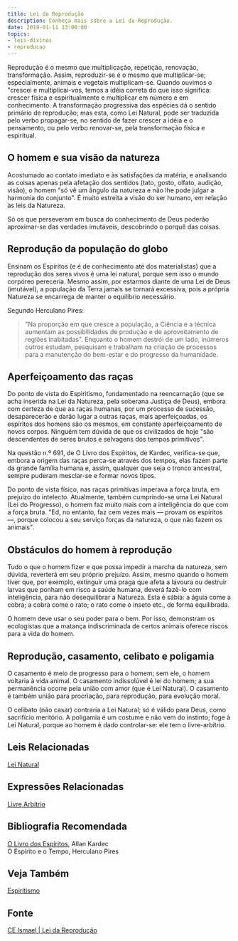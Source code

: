 ```yaml
---
title: Lei da Reprodução
description: Conheça mais sobre a Lei da Reprodução.
date: 2019-01-11 13:00:00
topics: 
- leis-divinas
- reproducao
---
```


Reprodução é o mesmo que multiplicação, repetição, renovação, transformação.
Assim, reproduzir-se é o mesmo que multiplicar-se; especialmente, animais e
vegetais multiplicam-se. Quando ouvimos o "crescei e multiplicai-vos, temos a
idéia correta do que isso significa: crescer física e espiritualmente e
multiplicar em número e em conhecimento. A transformação progressiva das
espécies dá o sentido primário de reprodução; mas esta, como Lei Natural, pode
ser traduzida pelo verbo propagar-se, no sentido de fazer crescer a idéia e o
pensamento, ou pelo verbo renovar-se, pela transformação física e espiritual.

## O homem e sua visão da natureza
Acostumado ao contato imediato e às satisfações da matéria, e analisando as
coisas apenas pela afetação dos sentidos (tato, gosto, olfato, audição, visão),
o homem "só vê um ângulo da natureza e não lhe pode julgar a harmonia do
conjunto". É muito estreita a visão do ser humano, em relação às leis da
Natureza. 

Só os que perseveram em busca do conhecimento de Deus poderão
aproximar-se das verdades imutáveis, descobrindo o porquê das coisas.

## Reprodução da população do globo
Ensinam os Espíritos (e é de conhecimento até dos materialistas) que a
reprodução dos seres vivos é uma lei natural, porque sem isso o mundo corpóreo
pereceria. Mesmo assim, por estarmos diante de uma Lei de Deus (imutável), a
população da Terra jamais se tornará excessiva, pois a própria Natureza se
encarrega de manter o equilíbrio necessário. 

Segundo Herculano Pires: 

> "Na proporção em que cresce a população, a Ciência e a técnica aumentam as
possibilidades de produção e de aproveitamento de regiões inabitadas". Enquanto
o homem destrói de um lado, inúmeros outros estudam, pesquisam e trabalham na
criação de processos para a manutenção do bem-estar e do progresso da
humanidade.

## Aperfeiçoamento das raças
Do ponto de vista do Espiritismo, fundamentado na reencarnação (que se acha
inserida na Lei da Natureza, pela soberana Justiça de Deus), embora com certeza
de que as raças humanas, por um processo de sucessão, desaparecerão e darão
lugar a outras raças, mais aperfeiçoadas, os espíritos dos homens são os mesmos,
em constante aperfeiçoamento de novos corpos. Ninguém tem dúvida de que os
civilizados de hoje "são descendentes de seres brutos e selvagens dos tempos
primitivos". 

Na questão n.º 691, de O Livro dos Espíritos, de Kardec, verifica-se que, embora
a origem das raças perca-se através dos tempos, elas fazem parte da grande
família humana e, assim, qualquer que seja o tronco ancestral, sempre puderam
mesclar-se e formar novos tipos. 

Do ponto de vista físico, nas raças primitivas imperava a força bruta, em
prejuízo do intelecto.  Atualmente, também cumprindo-se uma Lei Natural (Lei do
Progresso), o homem faz muito mais com a inteligência do que com a força bruta.
"Ed, no entanto, faz cem vezes mais — provam os espíritos —, porque colocou a
seu serviço forças da natureza, o que não fazem os animais".

## Obstáculos do homem à reprodução
Tudo o que o homem fizer e que possa impedir a marcha da natureza, sem dúvida,
reverterá em seu próprio prejuízo. Assim, mesmo quando o homem tiver que, por
exemplo, extinguir uma praga que afeta a lavoura ou destruir larvas que ponham
em risco a saúde humana, deverá fazê-lo com inteligência, para não desequilibrar
a Natureza. Esta é sábia: a águia come a cobra; a cobra come o rato; o rato come
o inseto etc., de forma equilibrada. 

O homem deve usar o seu poder para o bem. Por isso, demonstram os ecologistas
que a matança indiscriminada de certos animais oferece riscos para a vida do
homem.

## Reprodução, casamento, celibato e poligamia
O casamento é meio de progresso para o homem; sem ele, o homem voltaria à vida
animal. O casamento indissolúvel é lei do homem; a sua permanência ocorre pela
união com amor (que é Lei Natural). O casamento é também união para procriação,
para reprodução, para evolução moral. 

O celibato (não casar) contraria a Lei Natural; só é válido para Deus, como
sacrifício meritório. A poligamia é um costume e não vem do instinto; foge à Lei
Natural, porque ao homem é dado controlar-se: ele tem o livre-arbítrio.


## Leis Relacionadas
[Lei Natural](../natural)  

## Expressões Relacionadas
[Livre Arbítrio](/sobre/livre-arbitrio)

## Bibliografia Recomendada
[O Livro dos Espíritos](/livros/livro-dos-espiritos), Allan Kardec  
O Espírito e o Tempo, Herculano Pires

## Veja Também
[Espiritismo](/espiritismo)

## Fonte
[CE Ismael | Lei da Reprodução](https://www.ceismael.com.br/download/apostila/apost1.htm#LEI%20DE%20REPRODU%C3%87%C3%83O)

